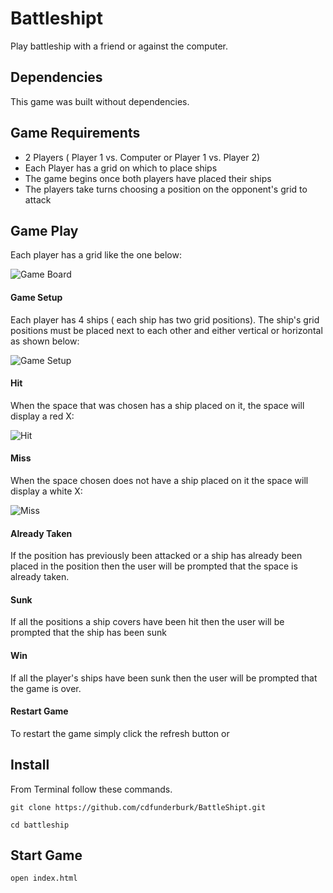 # Battleshipt

Play battleship with a friend or against the computer.

## Dependencies

This game was built without dependencies.

## Game Requirements

+ 2 Players ( Player 1 vs. Computer or Player 1 vs. Player 2)
+ Each Player has a grid on which to place ships
+ The game begins once both players have placed their ships
+ The players take turns choosing a position on the opponent's grid to attack

## Game Play

Each player has a grid like the one below:

![Game Board](https://s3.us-east-2.amazonaws.com/battleshipt/Screen+Shot+2019-04-26+at+6.54.00+PM.png)


#### Game Setup

Each player has 4 ships ( each ship has two grid positions).  The ship's grid positions must be placed next to each other and either vertical or horizontal as shown below:

![Game Setup](https://s3.us-east-2.amazonaws.com/battleshipt/Screen+Shot+2019-04-26+at+6.54.52+PM.png)

#### Hit

 When the space that was chosen has a ship placed on it, the space will display a red X:

![Hit](https://s3.us-east-2.amazonaws.com/battleshipt/Screen+Shot+2019-04-26+at+6.54.35+PM.png)


#### Miss 

 When the space chosen does not have a ship placed on it the space will display a white X:

![Miss](https://s3.us-east-2.amazonaws.com/battleshipt/Screen+Shot+2019-04-26+at+6.54.22+PM.png)


#### Already Taken

If the position has previously been attacked or a ship has already been placed in the position then the user will be prompted that the space is already taken.

#### Sunk 

If all the positions a ship covers have been hit then the user will be prompted that the ship has been sunk

#### Win

If all the player's ships have been sunk then the user will be prompted that the game is over.


#### Restart Game

To restart the game simply click the refresh button or 

## Install

From Terminal follow these commands.

`git clone https://github.com/cdfunderburk/BattleShipt.git`

`cd battleship`

## Start Game

`open index.html`
